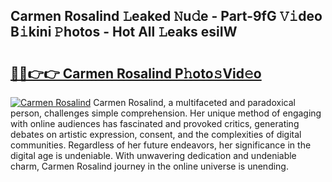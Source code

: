 ## Carmen Rosalind 𝙻eaked 𝙽u𝚍e - Part-9fG 𝚅𝚒deo B𝚒kini 𝙿hotos - Hot All 𝙻eaks esiIW

# <h2><a href="http://ld1cjul.urlbe.top/?page=Carmen+Rosalind">🔗🔗👉👉 Carmen Rosalind P𝚑oto𝚜Vid𝚎o</a></h2>

[![Carmen Rosalind](https://i.imgur.com/eBuTRDB.gif)](http://ld1cjul.urlbe.top/?page=Carmen+Rosalind)
Carmen Rosalind, a multifaceted and paradoxical person, challenges simple comprehension. Her unique method of engaging with online audiences has fascinated and provoked critics, generating debates on artistic expression, consent, and the complexities of digital communities. Regardless of her future endeavors, her significance in the digital age is undeniable. With unwavering dedication and undeniable charm, Carmen Rosalind journey in the online universe is unending.
